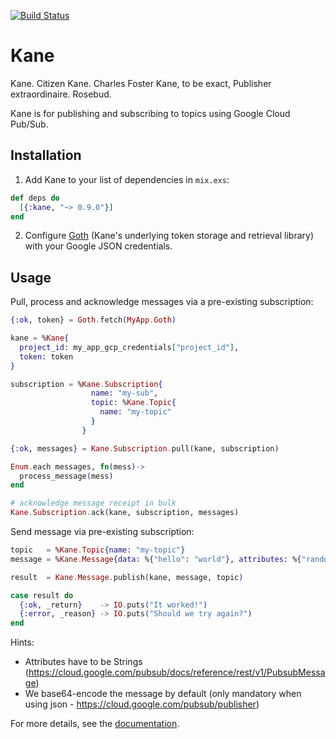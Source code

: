 [![Build Status](https://travis-ci.org/peburrows/kane.svg?branch=master)](https://travis-ci.org/peburrows/kane)

# Kane

Kane. Citizen Kane. Charles Foster Kane, to be exact, Publisher extraordinaire. Rosebud.

Kane is for publishing and subscribing to topics using Google Cloud Pub/Sub.

## Installation

1. Add Kane to your list of dependencies in `mix.exs`:

```elixir
def deps do
  [{:kane, "~> 0.9.0"}]
end
```

2. Configure [Goth](https://github.com/peburrows/goth) (Kane's underlying token storage and retrieval library) with your Google JSON credentials.

## Usage

Pull, process and acknowledge messages via a pre-existing subscription:

```elixir
{:ok, token} = Goth.fetch(MyApp.Goth)

kane = %Kane{
  project_id: my_app_gcp_credentials["project_id"],
  token: token
}

subscription = %Kane.Subscription{
                  name: "my-sub",
                  topic: %Kane.Topic{
                    name: "my-topic"
                  }
                }

{:ok, messages} = Kane.Subscription.pull(kane, subscription)

Enum.each messages, fn(mess)->
  process_message(mess)
end

# acknowledge message receipt in bulk
Kane.Subscription.ack(kane, subscription, messages)
```

Send message via pre-existing subscription:

```elixir
topic   = %Kane.Topic{name: "my-topic"}
message = %Kane.Message{data: %{"hello": "world"}, attributes: %{"random" => "attr"}}

result  = Kane.Message.publish(kane, message, topic)

case result do
  {:ok, _return}    -> IO.puts("It worked!")
  {:error, _reason} -> IO.puts("Should we try again?")
end
```

Hints:

- Attributes have to be Strings (https://cloud.google.com/pubsub/docs/reference/rest/v1/PubsubMessage)
- We base64-encode the message by default (only mandatory when using json - https://cloud.google.com/pubsub/publisher)

For more details, see the [documentation](http://hexdocs.pm/kane).
